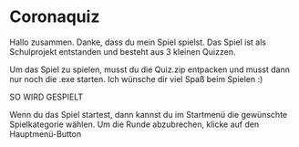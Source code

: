 # Coronaquiz

Hallo zusammen. Danke, dass du mein Spiel spielst. Das Spiel ist als Schulprojekt entstanden und besteht aus 3 kleinen Quizzen.

Um das Spiel zu spielen, musst du die Quiz.zip entpacken und musst dann nur noch die .exe starten. Ich wünsche dir viel Spaß beim Spielen :)


SO WIRD GESPIELT

Wenn du das Spiel startest, dann kannst du im Startmenü die gewünschte Spielkategorie wählen. Um die Runde abzubrechen, klicke auf den Hauptmenü-Button